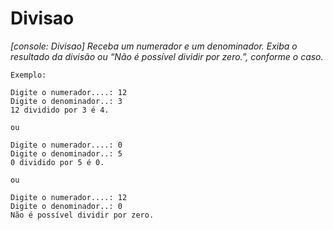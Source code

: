 # Divisao
*[console: Divisao] Receba um numerador e um denominador. Exiba o resultado da divisão ou “Não é possível dividir por zero.”, conforme o caso.*

`Exemplo:`

```
Digite o numerador....: 12
Digite o denominador..: 3
12 dividido por 3 é 4.
```

`ou`

```
Digite o numerador....: 0
Digite o denominador..: 5
0 dividido por 5 é 0.
```

`ou`

```
Digite o numerador....: 12
Digite o denominador..: 0
Não é possível dividir por zero.
```
